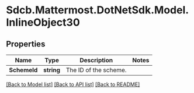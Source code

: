 # Sdcb.Mattermost.DotNetSdk.Model.InlineObject30
## Properties

Name | Type | Description | Notes
------------ | ------------- | ------------- | -------------
**SchemeId** | **string** | The ID of the scheme. | 

[[Back to Model list]](../README.md#documentation-for-models) [[Back to API list]](../README.md#documentation-for-api-endpoints) [[Back to README]](../README.md)

